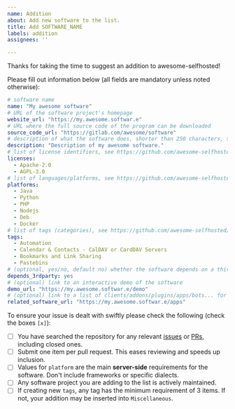 ```yaml
---
name: Addition
about: Add new software to the list.
title: Add SOFTWARE_NAME
labels: addition
assignees: ''

---
```


Thanks for taking the time to suggest an addition to awesome-selfhosted! 

Please fill out information below (all fields are mandatory unless noted otherwise):

```yaml
# software name
name: "My awesome software"
# URL of the software project's homepage
website_url: "https://my.awesome.softwar.e"
# URL where the full source code of the program can be downloaded
source_code_url: "https://gitlab.com/awesome/software"
# description of what the software does, shorter than 250 characters, sentence case
description: "Description of my awesome software."
# list of license identifiers, see https://github.com/awesome-selfhosted/awesome-selfhosted-data/blob/master/licenses.yml for the full list of licenses
licenses:
  - Apache-2.0
  - AGPL-3.0
# list of languages/platforms, see https://github.com/awesome-selfhosted/awesome-selfhosted-data/tree/master/platforms for the full list of platforms
platforms:
  - Java
  - Python
  - PHP
  - Nodejs
  - Deb
  - Docker
# list of tags (categories), see https://github.com/awesome-selfhosted/awesome-selfhosted-data/tree/master/tags for the full list of tags
tags:
  - Automation
  - Calendar & Contacts - CalDAV or CardDAV Servers
  - Bookmarks and Link Sharing
  - Pastebins
# (optional, yes/no, default no) whether the software depends on a third-party service outside the user's control
depends_3rdparty: yes
# (optional) link to an interactive demo of the software
demo_url: "https://my.awesome.softwar.e/demo"
# (optional) link to a list of clients/addons/plugins/apps/bots... for the software
related_software_url: "https://my.awesome.softwar.e/apps"
```

To ensure your issue is dealt with swiftly please check the following (check the boxes `[x]`):
- [ ] You have searched the repository for any relevant [issues](https://github.com/awesome-selfhosted/awesome-selfhosted-data/issues) or [PRs](https://github.com/awesome-selfhosted/awesome-selfhosted-data/pulls), including closed ones.
- [ ] Submit one item per pull request. This eases reviewing and speeds up inclusion.
- [ ] Values for `platform` are the main **server-side** requirements for the software. Don't include frameworks or specific dialects.
- [ ] Any software project you are adding to the list is actively maintained.
- [ ] If creating new `tags`, any tag has the minimum requirement of 3 items. If not, your addition may be inserted into `Miscellaneous`.
